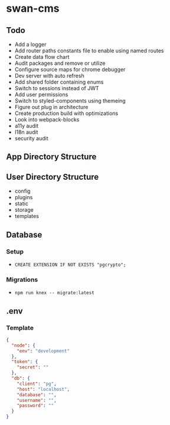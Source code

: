 # swan-cms

## Todo
- Add a logger
- Add router paths constants file to enable using named routes
- Create data flow chart
- Audit packages and remove or utilize
- Configure source maps for chrome debugger
- Dev server with auto refresh
- Add shared folder containing enums
- Switch to sessions instead of JWT
- Add user permissions
- Switch to styled-components using themeing
- Figure out plug in architecture
- Create production build with optimizations
- Look into webpack-blocks
- a11y audit
- l18n audit
- security audit

## App Directory Structure

## User Directory Structure
- config
- plugins
- static
- storage
- templates

## Database
### Setup
- `CREATE EXTENSION IF NOT EXISTS "pgcrypto";`

### Migrations
- `npm run knex -- migrate:latest`

## .env
### Template
```json
{
  "node": {
    "env": "development"
  },
  "token": {
    "secret": ""
  },
  "db": {
    "client": "pg",
    "host": "localhost",
    "database": "",
    "username": "",
    "password": ""
  }
}
```
